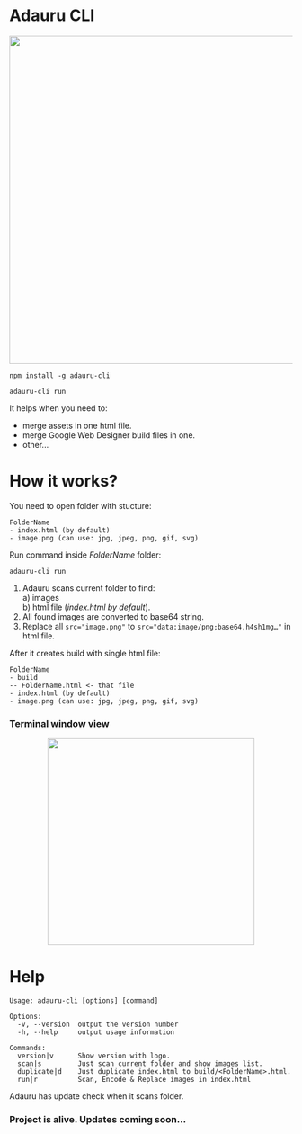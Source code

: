 # Adauru CLI

<p align="center">
  <img src="https://777999.au.ru/zmnv/adauru-cli/howitworks_scheme.png" width="584">
</p>

```
npm install -g adauru-cli
```

```
adauru-cli run
```

It helps when you need to:
* merge assets in one html file.
* merge Google Web Designer build files in one.
* other...

# How it works?


You need to open folder with stucture:
```
FolderName
- index.html (by default)
- image.png (can use: jpg, jpeg, png, gif, svg)
```

Run command inside *FolderName* folder:
```
adauru-cli run
```

1. Adauru scans current folder to find:  
a) images  
b) html file (*index.html by default*).
2. All found images are converted to base64 string.
3. Replace all `src="image.png"` to `src="data:image/png;base64,h4sh1mg…"` in html file.

After it creates build with single html file:
```
FolderName
- build
-- FolderName.html <- that file
- index.html (by default)
- image.png (can use: jpg, jpeg, png, gif, svg)
```

### Terminal window view

<p align="center">
  <img src="https://777999.au.ru/zmnv/adauru-cli/howitworks_console.png" width="368">
</p>

# Help

```
Usage: adauru-cli [options] [command]

Options:
  -v, --version  output the version number
  -h, --help     output usage information

Commands:
  version|v      Show version with logo.
  scan|s         Just scan current folder and show images list.
  duplicate|d    Just duplicate index.html to build/<FolderName>.html.
  run|r          Scan, Encode & Replace images in index.html
```

Adauru has update check when it scans folder.

### Project is alive. Updates coming soon...
